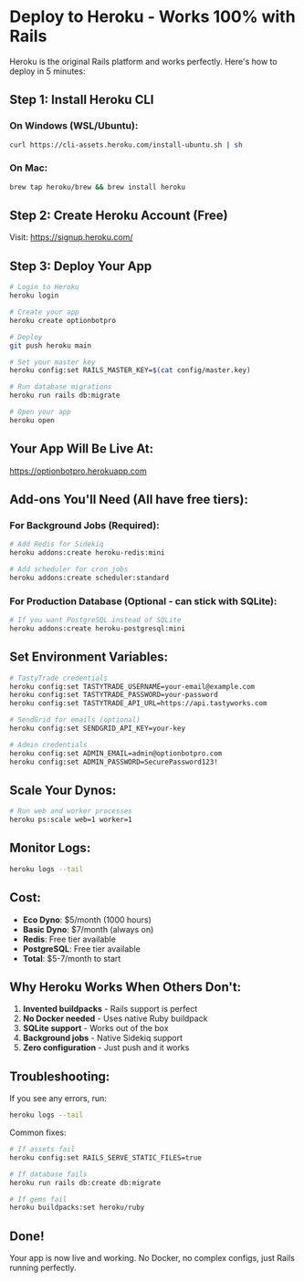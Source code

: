 # Deploy to Heroku - Works 100% with Rails

Heroku is the original Rails platform and works perfectly. Here's how to deploy in 5 minutes:

## Step 1: Install Heroku CLI

### On Windows (WSL/Ubuntu):
```bash
curl https://cli-assets.heroku.com/install-ubuntu.sh | sh
```

### On Mac:
```bash
brew tap heroku/brew && brew install heroku
```

## Step 2: Create Heroku Account (Free)
Visit: https://signup.heroku.com/

## Step 3: Deploy Your App

```bash
# Login to Heroku
heroku login

# Create your app
heroku create optionbotpro

# Deploy
git push heroku main

# Set your master key
heroku config:set RAILS_MASTER_KEY=$(cat config/master.key)

# Run database migrations
heroku run rails db:migrate

# Open your app
heroku open
```

## Your App Will Be Live At:
https://optionbotpro.herokuapp.com

## Add-ons You'll Need (All have free tiers):

### For Background Jobs (Required):
```bash
# Add Redis for Sidekiq
heroku addons:create heroku-redis:mini

# Add scheduler for cron jobs
heroku addons:create scheduler:standard
```

### For Production Database (Optional - can stick with SQLite):
```bash
# If you want PostgreSQL instead of SQLite
heroku addons:create heroku-postgresql:mini
```

## Set Environment Variables:
```bash
# TastyTrade credentials
heroku config:set TASTYTRADE_USERNAME=your-email@example.com
heroku config:set TASTYTRADE_PASSWORD=your-password
heroku config:set TASTYTRADE_API_URL=https://api.tastyworks.com

# SendGrid for emails (optional)
heroku config:set SENDGRID_API_KEY=your-key

# Admin credentials
heroku config:set ADMIN_EMAIL=admin@optionbotpro.com
heroku config:set ADMIN_PASSWORD=SecurePassword123!
```

## Scale Your Dynos:
```bash
# Run web and worker processes
heroku ps:scale web=1 worker=1
```

## Monitor Logs:
```bash
heroku logs --tail
```

## Cost:
- **Eco Dyno**: $5/month (1000 hours)
- **Basic Dyno**: $7/month (always on)
- **Redis**: Free tier available
- **PostgreSQL**: Free tier available
- **Total**: $5-7/month to start

## Why Heroku Works When Others Don't:
1. **Invented buildpacks** - Rails support is perfect
2. **No Docker needed** - Uses native Ruby buildpack
3. **SQLite support** - Works out of the box
4. **Background jobs** - Native Sidekiq support
5. **Zero configuration** - Just push and it works

## Troubleshooting:

If you see any errors, run:
```bash
heroku logs --tail
```

Common fixes:
```bash
# If assets fail
heroku config:set RAILS_SERVE_STATIC_FILES=true

# If database fails
heroku run rails db:create db:migrate

# If gems fail
heroku buildpacks:set heroku/ruby
```

## Done!
Your app is now live and working. No Docker, no complex configs, just Rails running perfectly.